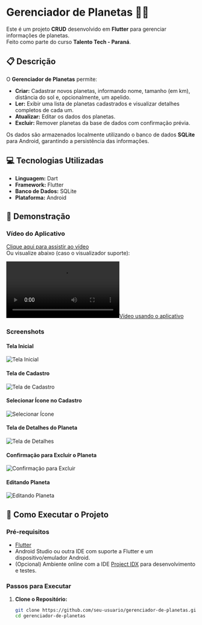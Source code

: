 # Gerenciador de Planetas 🚀🌌

Este é um projeto **CRUD** desenvolvido em **Flutter** para gerenciar informações de planetas.  
Feito como parte do curso **Talento Tech - Paraná**.

## 📋 Descrição

O **Gerenciador de Planetas** permite:
- **Criar:** Cadastrar novos planetas, informando nome, tamanho (em km), distância do sol e, opcionalmente, um apelido.
- **Ler:** Exibir uma lista de planetas cadastrados e visualizar detalhes completos de cada um.
- **Atualizar:** Editar os dados dos planetas.
- **Excluir:** Remover planetas da base de dados com confirmação prévia.

Os dados são armazenados localmente utilizando o banco de dados **SQLite** para Android, garantindo a persistência das informações.

## 💻 Tecnologias Utilizadas

- **Linguagem:** Dart
- **Framework:** Flutter
- **Banco de Dados:** SQLite
- **Plataforma:** Android

## 🎥 Demonstração

### Vídeo do Aplicativo
[Clique aqui para assistir ao vídeo](https://i.imgur.com/BXR5LqL.mp4)  
Ou visualize abaixo (caso o visualizador suporte):

[![Vídeo usando o aplicativo](https://i.imgur.com/BXR5LqL.mp4)](https://i.imgur.com/BXR5LqL.mp4)

### Screenshots

#### Tela Inicial
![Tela Inicial](https://i.imgur.com/NzfoSm1.jpeg)

#### Tela de Cadastro
![Tela de Cadastro](https://i.imgur.com/z5R2mnU.jpeg)

#### Selecionar Ícone no Cadastro
![Selecionar Ícone](https://i.imgur.com/MPRSxYE.jpeg)

#### Tela de Detalhes do Planeta
![Tela de Detalhes](https://i.imgur.com/5vzxq39.jpeg)

#### Confirmação para Excluir o Planeta
![Confirmação para Excluir](https://i.imgur.com/AaMy79B.jpeg)

#### Editando Planeta
![Editando Planeta](https://i.imgur.com/5sr7FvH.jpeg)

## 🚀 Como Executar o Projeto

### Pré-requisitos
- [Flutter](https://flutter.dev/docs/get-started/install)
- Android Studio ou outra IDE com suporte a Flutter e um dispositivo/emulador Android.
- (Opcional) Ambiente online com a IDE [Project IDX](https://idx.dev/) para desenvolvimento e testes.

### Passos para Executar

1. **Clone o Repositório:**

   ```bash
   git clone https://github.com/seu-usuario/gerenciador-de-planetas.git
   cd gerenciador-de-planetas
